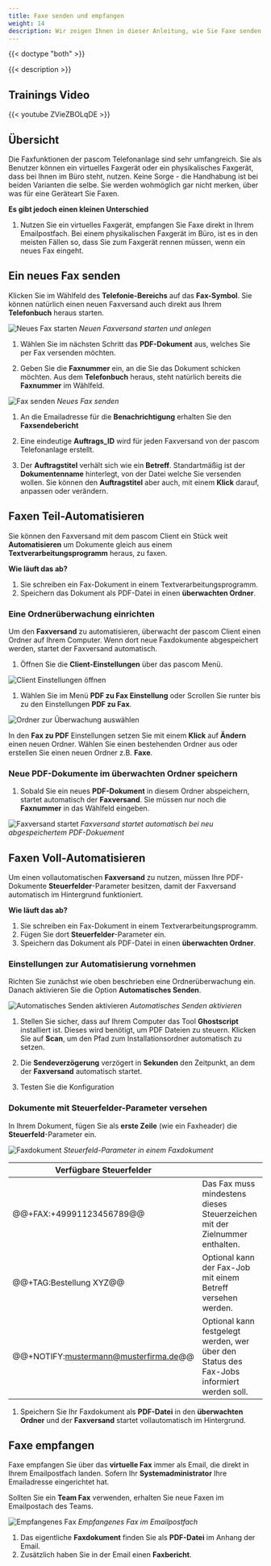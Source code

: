 ```yaml
---
title: Faxe senden und empfangen
weight: 14
description: Wir zeigen Ihnen in dieser Anleitung, wie Sie Faxe senden und empfangen, sowie den Faxversand Vollautomatisieren können. 
---
```


{{< doctype "both" >}}
 
{{< description >}}

## Trainings Video

{{< youtube ZVieZBOLqDE >}} 


## Übersicht


Die Faxfunktionen der pascom Telefonanlage sind sehr umfangreich. Sie als Benutzer können ein virtuelles Faxgerät oder ein physikalisches Faxgerät, dass bei Ihnen im Büro steht, nutzen. Keine Sorge - die Handhabung ist bei beiden Varianten die selbe. Sie werden wohmöglich gar nicht merken, über was für eine Geräteart Sie Faxen. 

**Es gibt jedoch einen kleinen Unterschied**

1. Nutzen Sie ein virtuelles Faxgerät, empfangen Sie Faxe direkt in Ihrem Emailpostfach. Bei einem physikalischen Faxgerät im Büro, ist es in den meisten Fällen so, dass Sie zum Faxgerät rennen müssen, wenn ein neues Fax eingeht. 

## Ein neues Fax senden

Klicken Sie im Wählfeld des **Telefonie-Bereichs** auf das **Fax-Symbol**. Sie können natürlich einen neuen Faxversand auch direkt aus Ihrem **Telefonbuch** heraus starten.

![Neues Fax starten](start_fax.de.jpg)
*Neuen Faxversand starten und anlegen*
</br>

1. Wählen Sie im nächsten Schritt das **PDF-Dokument** aus, welches Sie per Fax versenden möchten.

2. Geben Sie die **Faxnummer** ein, an die Sie das Dokument schicken möchten. Aus dem **Telefonbuch** heraus, steht natürlich bereits die **Faxnummer** im Wählfeld. 

![Fax senden](send_fax.de.jpg)
*Neues Fax senden*
</br>

1. An die Emailadresse für die **Benachrichtigung** erhalten Sie den **Faxsendebericht** 

2. Eine eindeutige **Auftrags_ID** wird für jeden Faxversand von der pascom Telefonanlage erstellt.

3. Der **Auftragstitel** verhält sich wie ein **Betreff**. Standartmäßig ist der **Dokumentenname** hinterlegt, von der Datei welche Sie versenden wollen. Sie können den **Auftragstitel** aber auch, mit einem **Klick** darauf, anpassen oder verändern.

## Faxen Teil-Automatisieren

Sie können den Faxversand mit dem pascom Client ein Stück weit **Automatisieren** um Dokumente gleich aus einem **Textverarbeitungsprogramm** heraus, zu faxen.

**Wie läuft das ab?**

1. Sie schreiben ein Fax-Dokument in einem Textverarbeitungsprogramm.
2. Speichern das Dokument als PDF-Datei in einen **überwachten Ordner**.

### Eine Ordnerüberwachung einrichten

Um den **Faxversand** zu automatisieren, überwacht der pascom Client einen Ordner auf Ihrem Computer. Wenn dort neue Faxdokumente abgespeichert werden, startet der Faxversand automatisch.

1. Öffnen Sie die **Client-Einstellungen** über das pascom Menü.

![Client Einstellungen öffnen](open_clientsettings.jpg)
</br>

1. Wählen Sie im Menü **PDF zu Fax Einstellung** oder Scrollen Sie runter bis zu den Einstellungen **PDF zu Fax**.

![Ordner zur Überwachung auswählen](clientsettings_fax.de.jpg)
</br>

In den **Fax zu PDF** Einstellungen setzen Sie mit einem **Klick** auf **Ändern** einen neuen Ordner. Wählen Sie einen bestehenden Ordner aus oder erstellen Sie einen neuen Ordner z.B. **Faxe**.

### Neue PDF-Dokumente im überwachten Ordner speichern
1. Sobald Sie ein neues **PDF-Dokument** in diesem Ordner abspeichern, startet automatisch der **Faxversand**. Sie müssen nur noch die **Faxnummer** in das Wählfeld eingeben. 

![Faxversand startet](send_fax.de.jpg)
*Faxversand startet automatisch bei neu abgespeichertem PDF-Dokuement*
</br>

## Faxen Voll-Automatisieren

Um einen vollautomatischen **Faxversand** zu nutzen, müssen Ihre PDF-Dokumente **Steuerfelder**-Parameter besitzen, damit der Faxversand automatisch im Hintergrund funktioniert.

**Wie läuft das ab?**

1. Sie schreiben ein Fax-Dokument in einem Textverarbeitungsprogramm.
2. Fügen Sie dort **Steuerfelder**-Parameter ein.
3. Speichern das Dokument als PDF-Datei in einen **überwachten Ordner**.

### Einstellungen zur Automatisierung vornehmen

Richten Sie zunächst wie oben beschrieben eine Ordnerüberwachung ein. Danach aktivieren Sie die Option **Automatisches Senden**.

![Automatisches Senden aktivieren](automatic_fax.de.jpg)
*Automatisches Senden aktivieren*
</br>

1. Stellen Sie sicher, dass auf Ihrem Computer das Tool **Ghostscript** installiert ist. Dieses wird benötigt, um PDF Dateien zu steuern. Klicken Sie auf **Scan**, um den Pfad zum Installationsordner automatisch zu setzen. 

2. Die **Sendeverzögerung** verzögert in **Sekunden** den Zeitpunkt, an dem der **Faxversand** automatisch startet.

3. Testen Sie die Konfiguration

### Dokumente mit **Steuerfelder**-Parameter versehen

In Ihrem Dokument, fügen Sie als **erste Zeile** (wie ein Faxheader) die **Steuerfeld**-Parameter ein. 

![Faxdokument](faxdocuement.jpg)
*Steuerfeld-Parameter in einem Faxdokument*
</br>


|Verfügbare Steuerfelder||
|---|---|
|@@+FAX:+49991123456789@@|Das Fax muss mindestens dieses Steuerzeichen mit der Zielnummer enthalten.|
|@@+TAG:Bestellung XYZ@@|Optional kann der Fax-Job mit einem Betreff versehen werden.|
|@@+NOTIFY:mustermann@musterfirma.de@@|Optional kann festgelegt werden, wer über den Status des Fax-Jobs informiert werden soll.|

1. Speichern Sie Ihr Faxdokument als **PDF-Datei** in den **überwachten Ordner** und der **Faxversand** startet vollautomatisch im Hintergrund.  

## Faxe empfangen

Faxe empfangen Sie über das **virtuelle Fax** immer als Email, die direkt in Ihrem Emailpostfach landen. Sofern Ihr **Systemadministrator** Ihre Emailadresse eingerichtet hat. 

Sollten Sie ein **Team Fax** verwenden, erhalten Sie neue Faxen im Emailpostach des Teams.

![Empfangenes Fax](received_fax.jpg)
*Empfangenes Fax im Emailpostfach*
</br>

1. Das eigentliche **Faxdokument** finden Sie als **PDF-Datei** im Anhang der Email. 
2. Zusätzlich haben Sie in der Email einen **Faxbericht**.  

<br />


